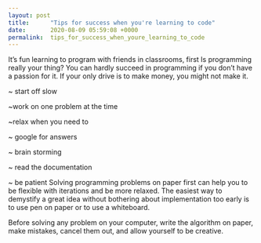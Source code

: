 ```yaml
---
layout: post
title:      "Tips for success when you're learning to code"
date:       2020-08-09 05:59:08 +0000
permalink:  tips_for_success_when_youre_learning_to_code
---
```



It’s fun learning to program with friends in classrooms, first Is programming really your thing? You can hardly succeed in programming if you don’t have a passion for it. If your only drive is to make money, you might not make it.

~ start off slow 

~work on one problem at the time

~relax when you need to

~ google for answers 

~ brain storming 

~ read the documentation

~ be patient 
Solving programming problems on paper first can help you to be flexible with iterations and be more relaxed. The easiest way to demystify a great idea without bothering about implementation too early is to use pen on paper or to use a whiteboard.

Before solving any problem on your computer, write the algorithm on paper, make mistakes, cancel them out, and allow yourself to be creative.
